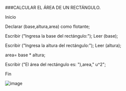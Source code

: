 ###CALCULAR EL ÁREA DE UN RECTÁNGULO.

Inicio

Declarar (base,altura,area) como flotante;

Escribir ("Ingresa la base del rectángulo:");
Leer (base);

Escribir ("Ingresa la altura del rectángulo:");
Leer (altura);

area= base * altura;

Escribir ("El área del rectángulo es: "),area," u^2";

Fin




![image](https://user-images.githubusercontent.com/113804556/192122200-cfc7fcb2-16e0-4e62-8e09-1fdf4c5d2158.png)
